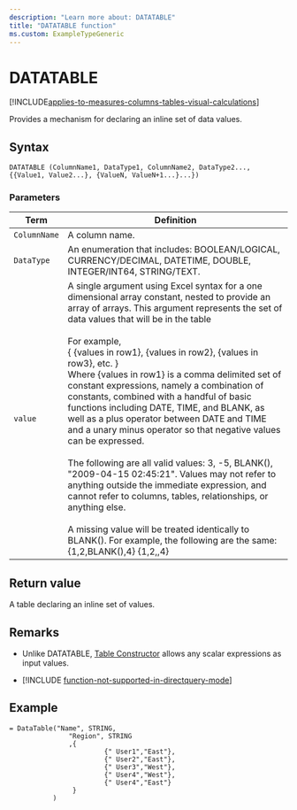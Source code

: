 ```yaml
---
description: "Learn more about: DATATABLE"
title: "DATATABLE function"
ms.custom: ExampleTypeGeneric
---
```

# DATATABLE

[!INCLUDE[applies-to-measures-columns-tables-visual-calculations](includes/applies-to-measures-columns-tables-visual-calculations.md)]

Provides a mechanism for declaring an inline set of data values.

## Syntax

```dax
DATATABLE (ColumnName1, DataType1, ColumnName2, DataType2..., {{Value1, Value2...}, {ValueN, ValueN+1...}...})
```

### Parameters

|Term|Definition|
|--------|--------------|
|`ColumnName`|A column name.|
|`DataType`|An enumeration that includes: BOOLEAN/LOGICAL, CURRENCY/DECIMAL, DATETIME, DOUBLE, INTEGER/INT64, STRING/TEXT.|
|`value`|A single argument using Excel syntax for a one dimensional array constant, nested to provide an array of arrays.  This argument represents the set of data values that will be in the table<br /><br />For example,<br />{ {values in row1}, {values in row2}, {values in row3}, etc. }<br />Where {values in row1} is a comma delimited set of constant expressions, namely a combination of constants, combined with a handful of basic functions including DATE, TIME, and BLANK, as well as a plus operator between DATE and TIME and a unary minus operator so that negative values can be expressed.<br /><br />The following are all valid values: 3, -5, BLANK(), "2009-04-15 02:45:21". Values may not refer to anything outside the immediate expression, and cannot refer to columns, tables, relationships, or anything else.<br /><br />A missing value will be treated identically to BLANK().  For example, the following are the same:   {1,2,BLANK(),4}  {1,2,,4}|

## Return value

A table declaring an inline set of values.

## Remarks

- Unlike DATATABLE, [Table Constructor](table-constructor.md) allows any scalar expressions as input values.

- [!INCLUDE [function-not-supported-in-directquery-mode](includes/function-not-supported-in-directquery-mode.md)]

## Example

```dax
= DataTable("Name", STRING,
               "Region", STRING
               ,{
                        {" User1","East"},
                        {" User2","East"},
                        {" User3","West"},
                        {" User4","West"},
                        {" User4","East"}
                }
           )
```
